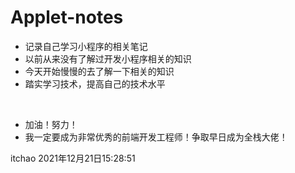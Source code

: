 # Applet-notes
* 记录自己学习小程序的相关笔记
* 以前从来没有了解过开发小程序相关的知识
* 今天开始慢慢的去了解一下相关的知识
* 踏实学习技术，提高自己的技术水平

<br/>

* 加油！努力！
* 我一定要成为非常优秀的前端开发工程师！争取早日成为全栈大佬！

itchao
2021年12月21日15:28:51
